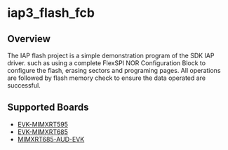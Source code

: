 # iap3_flash_fcb

## Overview
The IAP flash project is a simple demonstration program of the SDK IAP driver.
such as using a complete FlexSPI NOR Configuration Block to configure the flash, 
erasing sectors and programing pages. All operations are followed by flash memory
check to ensure the data operated are successful.

## Supported Boards
- [EVK-MIMXRT595](../../../_boards/evkmimxrt595/driver_examples/iap/flash_fcb/example_board_readme.md)
- [EVK-MIMXRT685](../../../_boards/evkmimxrt685/driver_examples/iap/flash_fcb/example_board_readme.md)
- [MIMXRT685-AUD-EVK](../../../_boards/mimxrt685audevk/driver_examples/iap/flash_fcb/example_board_readme.md)
